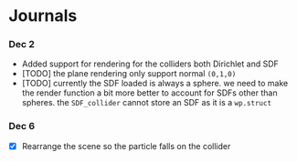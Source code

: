 # Journals

### Dec 2
- Added support for rendering for the colliders both Dirichlet and SDF
- [TODO] the plane rendering only support normal `(0,1,0)`
- [TODO] currently the SDF loaded is always a sphere. we need to make the render function a bit more better to account for SDFs other than spheres. the `SDF_collider` cannot store an SDF as it is a `wp.struct`

### Dec 6
- [x]  Rearrange the scene so the particle falls on the collider
